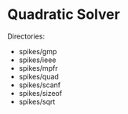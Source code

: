 Quadratic Solver
================

Directories:

* spikes/gmp
* spikes/ieee
* spikes/mpfr
* spikes/quad
* spikes/scanf
* spikes/sizeof
* spikes/sqrt

